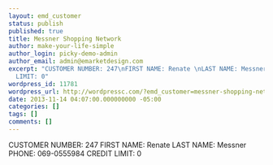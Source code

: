 ```yaml
---
layout: emd_customer
status: publish
published: true
title: Messner Shopping Network
author: make-your-life-simple
author_login: picky-demo-admin
author_email: admin@emarketdesign.com
excerpt: "CUSTOMER NUMBER: 247\nFIRST NAME: Renate \nLAST NAME: Messner\nPHONE: 069-0555984\nCREDIT
  LIMIT: 0"
wordpress_id: 11781
wordpress_url: http://wordpressc.com/?emd_customer=messner-shopping-network
date: 2013-11-14 04:07:00.000000000 -05:00
categories: []
tags: []
comments: []
---
```

CUSTOMER NUMBER: 247
FIRST NAME: Renate 
LAST NAME: Messner
PHONE: 069-0555984
CREDIT LIMIT: 0
